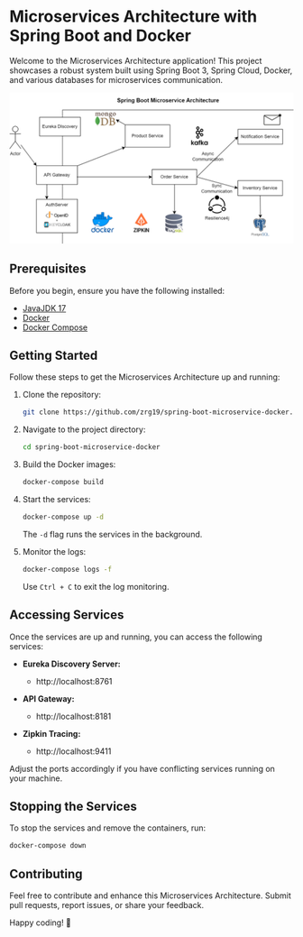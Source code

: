 

# Microservices Architecture with Spring Boot and Docker

Welcome to the Microservices Architecture application! This project showcases a robust system built using Spring Boot 3, Spring Cloud, Docker, and various databases for microservices communication.

![img.png](img.png)

## Prerequisites

Before you begin, ensure you have the following installed:

- [JavaJDK 17](https://openjdk.org/projects/jdk/17)
- [Docker](https://docs.docker.com/get-docker/)
- [Docker Compose](https://docs.docker.com/compose/install/)

## Getting Started

Follow these steps to get the Microservices Architecture up and running:

1. Clone the repository:

   ```bash
   git clone https://github.com/zrg19/spring-boot-microservice-docker.git
   ```

2. Navigate to the project directory:

   ```bash
   cd spring-boot-microservice-docker
   ```

3. Build the Docker images:

   ```bash
   docker-compose build
   ```

4. Start the services:

   ```bash
   docker-compose up -d
   ```

   The `-d` flag runs the services in the background.

5. Monitor the logs:

   ```bash
   docker-compose logs -f
   ```

   Use `Ctrl + C` to exit the log monitoring.

## Accessing Services

Once the services are up and running, you can access the following services:

- **Eureka Discovery Server:**
    - http://localhost:8761

- **API Gateway:**
    - http://localhost:8181

- **Zipkin Tracing:**
    - http://localhost:9411

Adjust the ports accordingly if you have conflicting services running on your machine.

## Stopping the Services

To stop the services and remove the containers, run:

```bash
docker-compose down
```

## Contributing

Feel free to contribute and enhance this Microservices Architecture. Submit pull requests, report issues, or share your feedback.

Happy coding! 🚀
